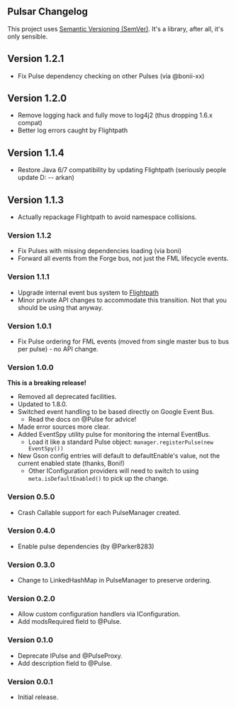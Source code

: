 ## Pulsar Changelog
This project uses [Semantic Versioning (SemVer)](http://semver.org/). It's a library, after all, it's only sensible.

## Version 1.2.1
- Fix Pulse dependency checking on other Pulses (via @bonii-xx)

## Version 1.2.0
- Remove logging hack and fully move to log4j2 (thus dropping 1.6.x compat)
- Better log errors caught by Flightpath

## Version 1.1.4
- Restore Java 6/7 compatibility by updating Flightpath (seriously people update D: -- arkan)

## Version 1.1.3
- Actually repackage Flightpath to avoid namespace collisions.

### Version 1.1.2
- Fix Pulses with missing dependencies loading (via boni)
- Forward all events from the Forge bus, not just the FML lifecycle events.

### Version 1.1.1
- Upgrade internal event bus system to [Flightpath](https://github.com/Emberwalker/Flightpath)
- Minor private API changes to accommodate this transition. Not that you should be using that anyway.

### Version 1.0.1
- Fix Pulse ordering for FML events (moved from single master bus to bus per pulse) - no API change.

### Version 1.0.0
**This is a breaking release!**
- Removed all deprecated facilities.
- Updated to 1.8.0.
- Switched event handling to be based directly on Google Event Bus.
    - Read the docs on @Pulse for advice!
- Made error sources more clear.
- Added EventSpy utility pulse for monitoring the internal EventBus.
    - Load it like a standard Pulse object: `manager.registerPulse(new EventSpy())`
- New Gson config entries will default to defaultEnable's value, not the current enabled state (thanks, Boni!)
    - Other IConfiguration providers will need to switch to using `meta.isDefaultEnabled()` to pick up the change.

### Version 0.5.0
- Crash Callable support for each PulseManager created.

### Version 0.4.0
- Enable pulse dependencies (by @Parker8283)

### Version 0.3.0
- Change to LinkedHashMap in PulseManager to preserve ordering.

### Version 0.2.0
- Allow custom configuration handlers via IConfiguration.
- Add modsRequired field to @Pulse.

### Version 0.1.0
- Deprecate IPulse and @PulseProxy.
- Add description field to @Pulse.

### Version 0.0.1
- Initial release.
